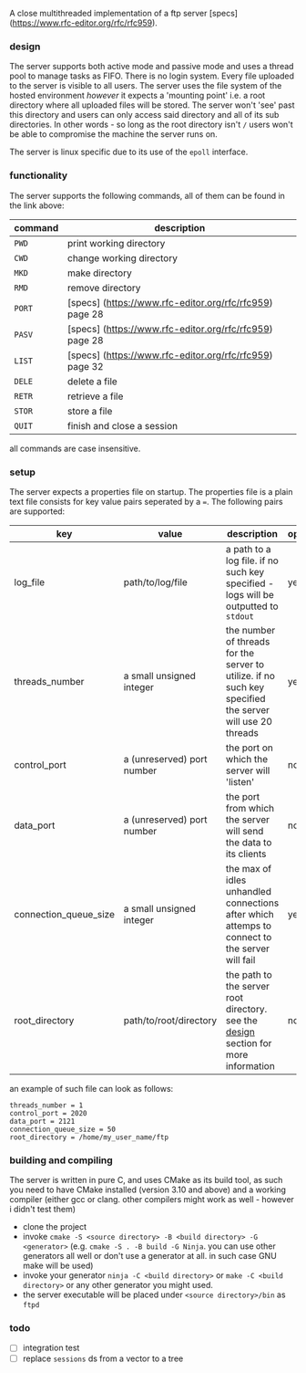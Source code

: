 A close multithreaded implementation of a ftp server [specs] (https://www.rfc-editor.org/rfc/rfc959). 

### design
The server supports both active mode and passive mode and uses a thread pool to manage tasks as FIFO. There is no login system. Every file uploaded to the server is visible to all users.
The server uses the file system of the hosted environment _however_ it expects a 'mounting point' i.e. a root directory where all uploaded files will be stored. The server won't 'see' past this directory and users can only access said directory and all of its sub directories. In other words - so long as the root directory isn't `/` users won't be able to compromise the machine the server runs on. 

The server is linux specific due to its use of the `epoll` interface.

### functionality
The server supports the following commands, all of them can be found in the link above:

| command | description                                             |
| ------- | ------------------------------------------------------- |
| `PWD`   | print working directory                                 |
| `CWD`   | change working directory                                |
| `MKD`   | make directory                                          |
| `RMD`   | remove directory                                        |
| `PORT`  | [specs] (https://www.rfc-editor.org/rfc/rfc959) page 28 |
| `PASV`  | [specs] (https://www.rfc-editor.org/rfc/rfc959) page 28 |
| `LIST`  | [specs] (https://www.rfc-editor.org/rfc/rfc959) page 32 |
| `DELE`  | delete a file                                           |
| `RETR`  | retrieve a file                                         |
| `STOR`  | store a file                                            |
| `QUIT`  | finish and close a session                              |

all commands are case insensitive.

### setup
The server expects a properties file on startup. The properties file is a plain text file consists for key value pairs seperated by a `=`. The following pairs are supported:

| key                   | value                      | description                                                                                                                     | optional |
| --------------------- | -------------------------- | ------------------------------------------------------------------------------------------------------------------------------- | -------- |
| log_file              | path/to/log/file           | a path to a log file. if no such key specified - logs will be outputted to `stdout`                                             | yes      |
| threads_number        | a small unsigned integer   | the number of threads for the server to utilize. if no such key specified the server will use 20 threads                        | yes      |
| control_port          | a (unreserved) port number | the port on which the server will 'listen'                                                                                      | no       |
| data_port             | a (unreserved) port number | the port from which the server will send the data to its clients                                                                | no       |
| connection_queue_size | a small unsigned integer   | the max of idles unhandled connections after which attemps to connect to the server will fail                                   | yes      |
| root_directory        | path/to/root/directory     | the path to the server root directory. see the [design](https://github.com/AvihaiAdler/ftp#design) section for more information | no       |

an example of such file can look as follows:
```
threads_number = 1
control_port = 2020
data_port = 2121
connection_queue_size = 50
root_directory = /home/my_user_name/ftp
```

### building and compiling
The server is written in pure C, and uses CMake as its build tool, as such you need to have CMake installed (version 3.10 and above) and a working compiler (either gcc or clang. other compilers might work as well - however i didn't test them)

- clone the project
- invoke `cmake -S <source directory> -B <build directory> -G <generator>` (e.g. `cmake -S . -B build -G Ninja`. you can use other generators all well or don't use a generator at all. in such case GNU make will be used)
- invoke your generator `ninja -C <build directory>` or `make -C <build directory>` or any other generator you might used.
- the server executable will be placed under `<source directory>/bin` as `ftpd`

### todo
- [ ] integration test
- [ ] replace `sessions` ds from a vector to a tree